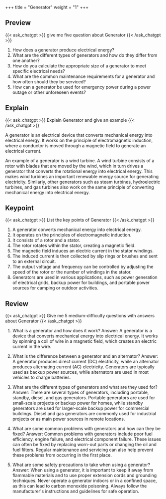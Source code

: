 +++
title = "Generator"
weight = "1"
+++
## Preview
{{< ask_chatgpt >}}
give me five question about Generator
{{< /ask_chatgpt >}}

1. How does a generator produce electrical energy?
2. What are the different types of generators and how do they differ from one another?
3. How do you calculate the appropriate size of a generator to meet specific electrical needs?
4. What are the common maintenance requirements for a generator and how often should they be serviced?
5. How can a generator be used for emergency power during a power outage or other unforeseen events?   

## Explain
{{< ask_chatgpt >}}
Explain Generator and give an example
{{< /ask_chatgpt >}}

A generator is an electrical device that converts mechanical energy into electrical energy. It works on the principle of electromagnetic induction, where a conductor is moved through a magnetic field to generate an electrical current.

An example of a generator is a wind turbine. A wind turbine consists of a rotor with blades that are moved by the wind, which in turn drives a generator that converts the rotational energy into electrical energy. This makes wind turbines an important renewable energy source for generating electricity. Similarly, other generators such as steam turbines, hydroelectric turbines, and gas turbines also work on the same principle of converting mechanical energy into electrical energy.   

## Keypoint
{{< ask_chatgpt >}}
List the key points of Generator
{{< /ask_chatgpt >}}

1. A generator converts mechanical energy into electrical energy.
2. It operates on the principles of electromagnetic induction.
3. It consists of a rotor and a stator.
4. The rotor rotates within the stator, creating a magnetic field.
5. The magnetic field induces an electric current in the stator windings.
6. The induced current is then collected by slip rings or brushes and sent to an external circuit.
7. The output voltage and frequency can be controlled by adjusting the speed of the rotor or the number of windings in the stator.
8. Generators are used in various applications, such as power generation of electrical grids, backup power for buildings, and portable power sources for camping or outdoor activities.   

## Review
{{< ask_chatgpt >}}
Give me 5 medium-difficulty questions with answers about Generator
{{< /ask_chatgpt >}}

1. What is a generator and how does it work?
Answer: A generator is a device that converts mechanical energy into electrical energy. It works by spinning a coil of wire in a magnetic field, which creates an electric current in the wire.

2. What is the difference between a generator and an alternator?
Answer: A generator produces direct current (DC) electricity, while an alternator produces alternating current (AC) electricity. Generators are typically used as backup power sources, while alternators are used in most vehicles to charge batteries.

3. What are the different types of generators and what are they used for?
Answer: There are several types of generators, including portable, standby, diesel, and gas generators. Portable generators are used for small-scale projects or backup power for homes, while standby generators are used for larger-scale backup power for commercial buildings. Diesel and gas generators are commonly used for industrial projects or as main power sources in remote locations.

4. What are some common problems with generators and how can they be fixed?
Answer: Common problems with generators include poor fuel efficiency, engine failure, and electrical component failure. These issues can often be fixed by replacing worn-out parts or changing the oil and fuel filters. Regular maintenance and servicing can also help prevent these problems from occurring in the first place.

5. What are some safety precautions to take when using a generator?
Answer: When using a generator, it is important to keep it away from flammable materials and to use proper extension cords and grounding techniques. Never operate a generator indoors or in a confined space, as this can lead to carbon monoxide poisoning. Always follow the manufacturer's instructions and guidelines for safe operation.   

